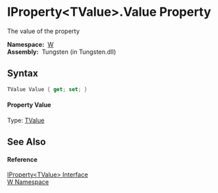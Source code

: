 IProperty&lt;TValue>.Value Property
===================================
   The value of the property

  **Namespace:**  [W][1]  
  **Assembly:**  Tungsten (in Tungsten.dll)

Syntax
------

```csharp
TValue Value { get; set; }
```

#### Property Value
Type: [TValue][2]

See Also
--------

#### Reference
[IProperty&lt;TValue> Interface][2]  
[W Namespace][1]  

[1]: ../README.md
[2]: README.md